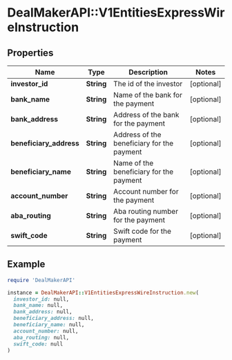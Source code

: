 # DealMakerAPI::V1EntitiesExpressWireInstruction

## Properties

| Name | Type | Description | Notes |
| ---- | ---- | ----------- | ----- |
| **investor_id** | **String** | The id of the investor | [optional] |
| **bank_name** | **String** | Name of the bank for the payment | [optional] |
| **bank_address** | **String** | Address of the bank for the payment | [optional] |
| **beneficiary_address** | **String** | Address of the beneficiary for the payment | [optional] |
| **beneficiary_name** | **String** | Name of the beneficiary for the payment | [optional] |
| **account_number** | **String** | Account number for the payment | [optional] |
| **aba_routing** | **String** | Aba routing number for the payment | [optional] |
| **swift_code** | **String** | Swift code for the payment | [optional] |

## Example

```ruby
require 'DealMakerAPI'

instance = DealMakerAPI::V1EntitiesExpressWireInstruction.new(
  investor_id: null,
  bank_name: null,
  bank_address: null,
  beneficiary_address: null,
  beneficiary_name: null,
  account_number: null,
  aba_routing: null,
  swift_code: null
)
```

